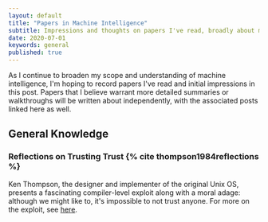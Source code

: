 ```yaml
---
layout: default
title: "Papers in Machine Intelligence"
subtitle: Impressions and thoughts on papers I've read, broadly about machine intelligence.
date: 2020-07-01
keywords: general
published: true
---
```


As I continue to broaden my scope and understanding of machine intelligence, I'm
hoping to record papers I've read and initial impressions in this post. Papers
that I believe warrant more detailed summaries or walkthroughs will be written
about independently, with the associated posts linked here as well.

## General Knowledge

### Reflections on Trusting Trust {% cite thompson1984reflections %}

Ken Thompson, the designer and implementer of the original Unix OS, presents a
fascinating compiler-level exploit along with a moral adage: although we might
like to, it's impossible to not trust anyone. For more on the exploit, see
[here](/blog/2020/07/01/trusting-trust).


